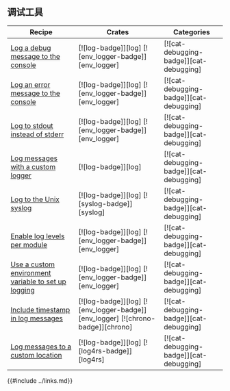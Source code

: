 ## 调试工具

| Recipe | Crates | Categories |
|--------|--------|------------|
| [Log a debug message to the console][ex-log-debug] | [![log-badge]][log] [![env_logger-badge]][env_logger] | [![cat-debugging-badge]][cat-debugging] |
| [Log an error message to the console][ex-log-error] | [![log-badge]][log] [![env_logger-badge]][env_logger] | [![cat-debugging-badge]][cat-debugging] |
| [Log to stdout instead of stderr][ex-log-stdout] | [![log-badge]][log] [![env_logger-badge]][env_logger] | [![cat-debugging-badge]][cat-debugging] |
| [Log messages with a custom logger][ex-log-custom-logger] | [![log-badge]][log] | [![cat-debugging-badge]][cat-debugging] |
| [Log to the Unix syslog][ex-log-syslog] | [![log-badge]][log] [![syslog-badge]][syslog] | [![cat-debugging-badge]][cat-debugging] |
| [Enable log levels per module][ex-log-mod] | [![log-badge]][log] [![env_logger-badge]][env_logger] | [![cat-debugging-badge]][cat-debugging] |
| [Use a custom environment variable to set up logging][ex-log-env-variable] | [![log-badge]][log] [![env_logger-badge]][env_logger] | [![cat-debugging-badge]][cat-debugging] |
| [Include timestamp in log messages][ex-log-timestamp] | [![log-badge]][log] [![env_logger-badge]][env_logger] [![chrono-badge]][chrono] | [![cat-debugging-badge]][cat-debugging] |
| [Log messages to a custom location][ex-log-custom] | [![log-badge]][log] [![log4rs-badge]][log4rs] | [![cat-debugging-badge]][cat-debugging] |

[ex-log-debug]: development_tools/debugging/log.html#log-a-debug-message-to-the-console
[ex-log-error]: development_tools/debugging/log.html#log-an-error-message-to-the-console
[ex-log-stdout]: development_tools/debugging/log.html#log-to-stdout-instead-of-stderr
[ex-log-custom-logger]:  development_tools/debugging/log.html#log-messages-with-a-custom-logger
[ex-log-syslog]: development_tools/debugging/log.html#log-to-the-unix-syslog
[ex-log-mod]: development_tools/debugging/config_log.html#enable-log-levels-per-module
[ex-log-env-variable]: development_tools/debugging/config_log.html#use-a-custom-environment-variable-to-set-up-logging
[ex-log-timestamp]: development_tools/debugging/config_log.html#include-timestamp-in-log-messages
[ex-log-custom]: development_tools/debugging/config_log.html#log-messages-to-a-custom-location

{{#include ../links.md}}
